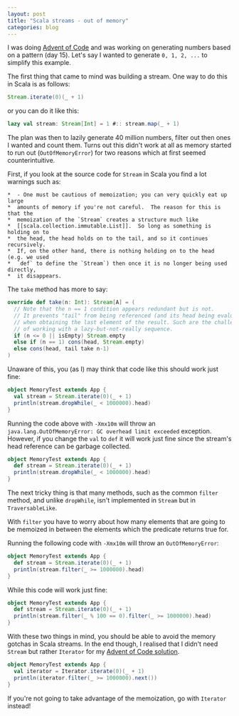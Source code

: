 ```yaml
---
layout: post
title: "Scala streams - out of memory"
categories: blog
---
```


I was doing [Advent of Code](http://adventofcode.com) and was working on generating
numbers based on a pattern (day 15). Let's say I wanted to generate `0, 1, 2, ...`
to simplify this example.

The first thing that came to mind was building a stream. One way to do 
this in Scala is as follows:

```scala
Stream.iterate(0)(_ + 1)
```

or you can do it like this:

```scala
lazy val stream: Stream[Int] = 1 #:: stream.map(_ + 1)
```

The plan was then to lazily generate 40 million numbers, filter out then ones I 
wanted and count them. Turns out this didn't work at all as memory started to run out 
(`OutOfMemoryError`) for two reasons which at first seemed counterintuitive.

First, if you look at the source code for `Stream` in Scala you find a lot warnings such
as:

```
*  - One must be cautious of memoization; you can very quickly eat up large
*  amounts of memory if you're not careful.  The reason for this is that the
*  memoization of the `Stream` creates a structure much like
*  [[scala.collection.immutable.List]].  So long as something is holding on to
*  the head, the head holds on to the tail, and so it continues recursively.
*  If, on the other hand, there is nothing holding on to the head (e.g. we used
*  `def` to define the `Stream`) then once it is no longer being used directly,
*  it disappears.
```

The `take` method has more to say:

```scala
override def take(n: Int): Stream[A] = (
  // Note that the n == 1 condition appears redundant but is not.
  // It prevents "tail" from being referenced (and its head being evaluated)
  // when obtaining the last element of the result. Such are the challenges
  // of working with a lazy-but-not-really sequence.
  if (n <= 0 || isEmpty) Stream.empty
  else if (n == 1) cons(head, Stream.empty)
  else cons(head, tail take n-1)
)
```

Unaware of this, you (as I) may think that code like this should work just fine:

```scala
object MemoryTest extends App {
  val stream = Stream.iterate(0)(_ + 1)
  println(stream.dropWhile(_ < 1000000).head)
}
```

Running the code above with `-Xmx10m` will throw an `java.lang.OutOfMemoryError: GC overhead limit exceeded` 
exception. However, if you change the `val` to `def` it will work just fine since
the stream's head reference can be garbage collected.

```scala
object MemoryTest extends App {
  def stream = Stream.iterate(0)(_ + 1)
  println(stream.dropWhile(_ < 1000000).head)
}
```

The next tricky thing is that many methods, such as the common `filter` method, 
and unlike `dropWhile`, isn't implemented in `Stream` but in `TraversableLike`. 

With `filter` you have to worry about how many elements that are going to be
memoized in between the elements which the predicate returns true for.

Running the following code with `-Xmx10m` will throw an `OutOfMemoryError`:

```scala
object MemoryTest extends App {
  def stream = Stream.iterate(0)(_ + 1)
  println(stream.filter(_ >= 1000000).head)
}
```

While this code will work just fine:

```scala
object MemoryTest extends App {
  def stream = Stream.iterate(0)(_ + 1)
  println(stream.filter(_ % 100 == 0).filter(_ >= 1000000).head)
}
```

With these two things in mind, you should be able to avoid the memory gotchas in Scala streams. In the 
end though, I realised that I didn't need `Stream` but rather `Iterator` for my
[Advent of Code solution](https://github.com/AntonFagerberg/advent_of_code_2017/blob/master/src/main/scala/com/antonfagerberg/Day15.scala).

```scala
object MemoryTest extends App {
  val iterator = Iterator.iterate(0)(_ + 1)
  println(iterator.filter(_ >= 1000000).next())
}
```

If you're not going to take advantage of the memoization, go with `Iterator` instead!